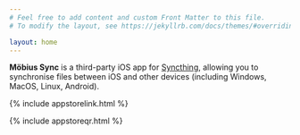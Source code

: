 ```yaml
---
# Feel free to add content and custom Front Matter to this file.
# To modify the layout, see https://jekyllrb.com/docs/themes/#overriding-theme-defaults

layout: home
---
```

**Möbius Sync** is a third-party iOS app for [Syncthing](https://www.syncthing.net/), allowing you to synchronise files between iOS and other devices (including Windows, MacOS, Linux, Android).

{% include appstorelink.html %}

{% include appstoreqr.html %}
